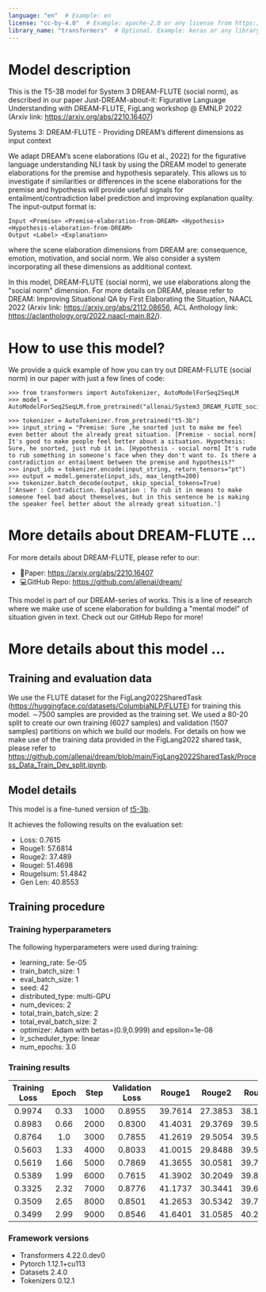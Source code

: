 ```yaml
---
language: "en"  # Example: en
license: "cc-by-4.0"  # Example: apache-2.0 or any license from https://hf.co/docs/hub/repositories-licenses
library_name: "transformers"  # Optional. Example: keras or any library from https://github.com/huggingface/hub-docs/blob/main/js/src/lib/interfaces/Libraries.ts
---
```

# Model description
This is the T5-3B model for System 3 DREAM-FLUTE (social norm), as described in our paper Just-DREAM-about-it: Figurative Language Understanding with DREAM-FLUTE, FigLang workshop @ EMNLP 2022 (Arxiv link: https://arxiv.org/abs/2210.16407) 

Systems 3: DREAM-FLUTE - Providing DREAM’s different dimensions as input context 

We adapt DREAM’s scene elaborations (Gu et al., 2022) for the figurative language understanding NLI task by using the DREAM model to generate elaborations for the premise and hypothesis separately. This allows us to investigate if similarities or differences in the scene elaborations for the premise and hypothesis will provide useful signals for entailment/contradiction label prediction and improving explanation quality. The input-output format is:
```
Input <Premise> <Premise-elaboration-from-DREAM> <Hypothesis> <Hypothesis-elaboration-from-DREAM>
Output <Label> <Explanation>
```
where the scene elaboration dimensions from DREAM are: consequence, emotion, motivation, and social norm. We also consider a system incorporating all these dimensions as additional context.

In this model, DREAM-FLUTE (social norm), we use elaborations along the "social norm" dimension. For more details on DREAM, please refer to DREAM: Improving Situational QA by First Elaborating the Situation, NAACL 2022 (Arxiv link: https://arxiv.org/abs/2112.08656, ACL Anthology link: https://aclanthology.org/2022.naacl-main.82/).

# How to use this model?
We provide a quick example of how you can try out DREAM-FLUTE (social norm) in our paper with just a few lines of code:
```
>>> from transformers import AutoTokenizer, AutoModelForSeq2SeqLM
>>> model = AutoModelForSeq2SeqLM.from_pretrained("allenai/System3_DREAM_FLUTE_social_norm_FigLang2022")

>>> tokenizer = AutoTokenizer.from_pretrained("t5-3b")
>>> input_string = "Premise: Sure ,he snorted just to make me feel even better about the already great situation. [Premise - social norm] It's good to make people feel better about a situation. Hypothesis: Sure, he snorted, just rub it in. [Hypothesis - social norm] It's rude to rub something in someone's face when they don't want to. Is there a contradiction or entailment between the premise and hypothesis?"
>>> input_ids = tokenizer.encode(input_string, return_tensors="pt")
>>> output = model.generate(input_ids, max_length=200)
>>> tokenizer.batch_decode(output, skip_special_tokens=True)
['Answer : Contradiction. Explanation : To rub it in means to make someone feel bad about themselves, but in this sentence he is making the speaker feel better about the already great situation.']
```

# More details about DREAM-FLUTE ...
For more details about DREAM-FLUTE, please refer to our:
* 📄Paper: https://arxiv.org/abs/2210.16407 
* 💻GitHub Repo: https://github.com/allenai/dream/ 

This model is part of our DREAM-series of works. This is a line of research where we make use of scene elaboration for building a "mental model" of situation given in text. Check out our GitHub Repo for more!

# More details about this model ...
## Training and evaluation data

We use the FLUTE dataset for the FigLang2022SharedTask (https://huggingface.co/datasets/ColumbiaNLP/FLUTE) for training this model. ∼7500 samples are provided as the training set. We used a 80-20 split to create our own training (6027 samples) and validation (1507 samples) partitions on which we build our models. For details on how we make use of the training data provided in the FigLang2022 shared task, please refer to https://github.com/allenai/dream/blob/main/FigLang2022SharedTask/Process_Data_Train_Dev_split.ipynb.

## Model details
This model is a fine-tuned version of [t5-3b](https://huggingface.co/t5-3b).

It achieves the following results on the evaluation set:
- Loss: 0.7615
- Rouge1: 57.6814
- Rouge2: 37.489
- Rougel: 51.4698
- Rougelsum: 51.4842
- Gen Len: 40.8553


## Training procedure

### Training hyperparameters

The following hyperparameters were used during training:
- learning_rate: 5e-05
- train_batch_size: 1
- eval_batch_size: 1
- seed: 42
- distributed_type: multi-GPU
- num_devices: 2
- total_train_batch_size: 2
- total_eval_batch_size: 2
- optimizer: Adam with betas=(0.9,0.999) and epsilon=1e-08
- lr_scheduler_type: linear
- num_epochs: 3.0

### Training results

| Training Loss | Epoch | Step | Validation Loss | Rouge1  | Rouge2  | Rougel  | Rougelsum | Gen Len |
|:-------------:|:-----:|:----:|:---------------:|:-------:|:-------:|:-------:|:---------:|:-------:|
| 0.9974        | 0.33  | 1000 | 0.8955          | 39.7614 | 27.3853 | 38.1015 | 38.0975   | 19.0    |
| 0.8983        | 0.66  | 2000 | 0.8300          | 41.4031 | 29.3769 | 39.5984 | 39.5886   | 19.0    |
| 0.8764        | 1.0   | 3000 | 0.7855          | 41.2619 | 29.5054 | 39.5859 | 39.5748   | 18.9980 |
| 0.5603        | 1.33  | 4000 | 0.8033          | 41.0015 | 29.8488 | 39.5492 | 39.522    | 18.9980 |
| 0.5619        | 1.66  | 5000 | 0.7869          | 41.3655 | 30.0581 | 39.7462 | 39.7231   | 19.0    |
| 0.5389        | 1.99  | 6000 | 0.7615          | 41.3902 | 30.2049 | 39.8797 | 39.8779   | 19.0    |
| 0.3325        | 2.32  | 7000 | 0.8776          | 41.1737 | 30.3441 | 39.6744 | 39.652    | 18.9954 |
| 0.3509        | 2.65  | 8000 | 0.8501          | 41.2653 | 30.5342 | 39.7315 | 39.7252   | 18.9907 |
| 0.3499        | 2.99  | 9000 | 0.8546          | 41.6401 | 31.0585 | 40.2659 | 40.2487   | 18.9907 |


### Framework versions

- Transformers 4.22.0.dev0
- Pytorch 1.12.1+cu113
- Datasets 2.4.0
- Tokenizers 0.12.1
